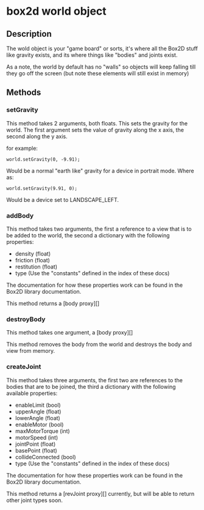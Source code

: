 # box2d world object

## Description

The wold object is your "game board" or sorts, it's where all the Box2D stuff like gravity exists, and its where things like "bodies" and joints exist.

As a note, the world by default has no "walls" so objects will keep falling till they go off the screen (but note these elements will still exist in memory)

## Methods

### setGravity

This method takes 2 arguments, both floats. This sets the gravity for the world. The first argument sets the value of gravity along the x axis, the second along the y axis.

for example:

    world.setGravity(0, -9.91);

Would be a normal "earth like" gravity for a device in portrait mode. Where as:

    world.setGravity(9.91, 0);

Would be a device set to LANDSCAPE_LEFT.

### addBody

This method takes two arguments, the first a reference to a  view that is to be added to the world, the second a dictionary with the following properties:

* density (float)
* friction (float)
* restitution (float)
* type (Use the "constants" defined in the index of these docs)

The documentation for how these properties work can be found in the Box2D library documentation.

This method returns a [body proxy][]

### destroyBody

This method takes one argument, a [body proxy][]

This method removes the body from the world and destroys the body and view from memory.

### createJoint

This method takes three arguments, the first two are references to the bodies that are to be joined, the third a dictionary with the following available properties:

* enableLimit (bool)
* upperAngle (float)
* lowerAngle (float)
* enableMotor (bool)
* maxMotorTorque (int)
* motorSpeed (int)
* jointPoint (float)
* basePoint (float)
* collideConnected (bool)
* type (Use the "constants" defined in the index of these docs)


The documentation for how these properties work can be found in the Box2D library documentation.

This method returns a [revJoint proxy][] currently, but will be able to return other joint types soon.